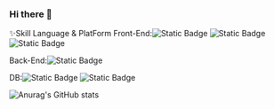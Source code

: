 ### Hi there 👋

<!--
**donglgl/donglgl** is a ✨ _special_ ✨ repository because its `README.md` (this file) appears on your GitHub profile.

Here are some ideas to get you started:

- 🔭 I’m currently working on ...
- 🌱 I’m currently learning ...
- 👯 I’m looking to collaborate on ...
- 🤔 I’m looking for help with ...
- 💬 Ask me about ...
- 📫 How to reach me: ...
- 😄 Pronouns: ...
- ⚡ Fun fact: ...
-->

✨Skill
Language & PlatForm
Front-End:<img alt="Static Badge" src="https://img.shields.io/badge/css3-%230000?logo=css3&logoColor=white&color=%231572B6">
            <img alt="Static Badge" src="https://img.shields.io/badge/html5-%230000?logo=html5&logoColor=white&color=%23E34F26">
            <img alt="Static Badge" src="https://img.shields.io/badge/javascript-%230000?logo=javascript&logoColor=white&color=%23F7DF1E">

            
 Back-End:<img alt="Static Badge" src="https://img.shields.io/badge/SpringBoot-%230000?logo=springboot&logoColor=white&color=%236DB33F">
             
DB:<img alt="Static Badge" src="https://img.shields.io/badge/mysql-%230000?logo=mysql&logoColor=white&color=%234479A1">
   <img alt="Static Badge" src="https://img.shields.io/badge/oracle-%#F80000?logo=oracle&logoColor=white&color=%234479A1">


![Anurag's GitHub stats](https://github-readme-stats.vercel.app/api?username=donglgl&show_icons=true&theme=radical)

